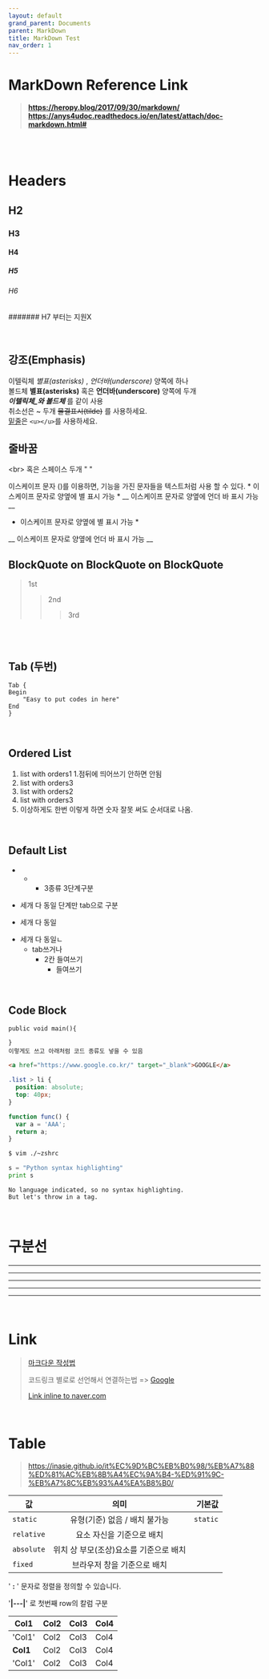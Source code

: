 ```yaml
---
layout: default
grand_parent: Documents
parent: MarkDown
title: MarkDown Test
nav_order: 1
---
```


# **MarkDown Reference Link**

> **https://heropy.blog/2017/09/30/markdown/**  
> **https://anys4udoc.readthedocs.io/en/latest/attach/doc-markdown.html#**

<br>
<br>


# Headers
## H2
### H3
#### H4
##### H5
###### H6
####### H7 부터는 지원X

<br>

## 강조(Emphasis)

이텔릭체 *별표(asterisks)* ,  _언더바(underscore)_ 양쪽에 하나  
볼드체 **별표(asterisks)** 혹은 __언더바(underscore)__ 양쪽에 두개  
***이텔릭체_와 볼드체*** 를 같이 사용  
취소선은 ~ 두개 ~~물결표시(tilde)~~ 를 사용하세요.  
<u>밑줄</u>은 `<u></u>`를 사용하세요.  



## 줄바꿈
\<br\>
혹은 스페이스 두개 "  "

이스케이프 문자 ()를 이용하면, 기능을 가진 문자들을 텍스트처럼 사용 할 수 있다.
\* 이스케이프 문자로 양옆에 별 표시 가능 \*
\__ 이스케이프 문자로 양옆에 언더 바 표시 가능 \__
* 이스케이프 문자로 양옆에 별 표시 가능 *

__ 이스케이프 문자로 양옆에 언더 바 표시 가능 __


## BlockQuote on BlockQuote on BlockQuote

>1st
>>2nd
>>>3rd


<br>
<br>

## Tab (두번)
    Tab { 
    Begin
        "Easy to put codes in here"
    End 
    }
<br>

## Ordered List

1. list with orders1 1.점뒤에 띄어쓰기 안하면 안됨
3. list with orders3
2. list with orders2
2. list with orders3
2. 이상하게도 한번 이렇게 하면 숫자 잘못 써도 순서대로 나옴.
<br>

## Default List
* - +  3종류 3단계구분
- 세개 다 동일 단계만 tab으로 구분
* 세개 다 동일
+ 세개 다 동일ㄴ
  - tab쓰거나
    - 2칸 들여쓰기
      * 들여쓰기


<br>

## Code Block
```
public void main(){

}
이렇게도 쓰고 아래처럼 코드 종류도 넣을 수 있음
```

```html
<a href="https://www.google.co.kr/" target="_blank">GOOGLE</a>
```

```css
.list > li {
  position: absolute;
  top: 40px;
}
```

```javascript
function func() {
  var a = 'AAA';
  return a;
}
```

```bash
$ vim ./~zshrc
```

```python
s = "Python syntax highlighting"
print s
```

```
No language indicated, so no syntax highlighting. 
But let's throw in a tag.
```

<br>

# 구분선

<hr>

* * *
***
- - -
---  


<br>

# Link


> [마크다운 작성법][key]
>
> 코드링크 별로로 선언해서 연결하는법 => [Google][googlelink]
>
> [Link inline to naver.com](https://www.naver.com)
>

[key]:https://gist.github.com/ihoneymon/652be052a0727ad59601
[googlelink]: https://google.com


<br>

# Table

>https://inasie.github.io/it%EC%9D%BC%EB%B0%98/%EB%A7%88%ED%81%AC%EB%8B%A4%EC%9A%B4-%ED%91%9C-%EB%A7%8C%EB%93%A4%EA%B8%B0/

| 값 | 의미 | 기본값 |
|---|:---:|---:|
| `static` | 유형(기준) 없음 / 배치 불가능 | `static` |
| `relative` | 요소 자신을 기준으로 배치 |  |
| `absolute` | 위치 상 부모(조상)요소를 기준으로 배치 |  |
| `fixed` | 브라우저 창을 기준으로 배치 |  |

' __:__ ' 문자로 정렬을 정의할 수 있습니다.

'__|---|__' 로 첫번째 row의 칼럼 구분

| Col1 | Col2 | Col3 | Col4 |  
|---|---|---|---|
| 'Col1' | Col2 | Col3 | Col4 | 
| __Col1__ | Col2 | Col3 | Col4 | 
| 'Col1' | Col2 | Col3 | Col4 | 


<br>
<br>



